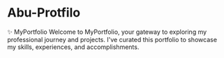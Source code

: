 # Abu-Protfilo
✨ MyPortfolio Welcome to MyPortfolio, your gateway to exploring my professional journey and projects. I've curated this portfolio to showcase my skills, experiences, and accomplishments.
